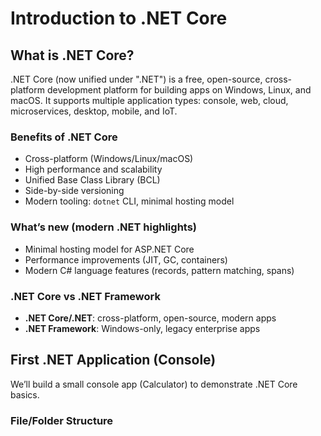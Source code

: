 # Introduction to .NET Core

## What is .NET Core?
.NET Core (now unified under ".NET") is a free, open-source, cross-platform development platform for building apps on Windows, Linux, and macOS. It supports multiple application types: console, web, cloud, microservices, desktop, mobile, and IoT.

### Benefits of .NET Core
- Cross-platform (Windows/Linux/macOS)
- High performance and scalability
- Unified Base Class Library (BCL)
- Side-by-side versioning
- Modern tooling: `dotnet` CLI, minimal hosting model

### What’s new (modern .NET highlights)
- Minimal hosting model for ASP.NET Core
- Performance improvements (JIT, GC, containers)
- Modern C# language features (records, pattern matching, spans)

### .NET Core vs .NET Framework
- **.NET Core/.NET**: cross-platform, open-source, modern apps
- **.NET Framework**: Windows-only, legacy enterprise apps

## First .NET Application (Console)
We’ll build a small console app (Calculator) to demonstrate .NET Core basics.

### File/Folder Structure
